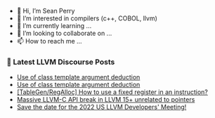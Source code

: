 - 👋 Hi, I’m Sean Perry
- 👀 I’m interested in compilers (c++, COBOL, llvm)
- 🌱 I’m currently learning ...
- 💞️ I’m looking to collaborate on ...
- 📫 How to reach me ...

<!---
s66perry/s66perry is a ✨ special ✨ repository because its `README.md` (this file) appears on your GitHub profile.
You can click the Preview link to take a look at your changes.
--->
### 📕 Latest LLVM Discourse Posts

<!-- DISCOURSE-LLVM:START -->
- [Use of class template argument deduction](https://discourse.llvm.org/t/use-of-class-template-argument-deduction/64507#post_4)
- [Use of class template argument deduction](https://discourse.llvm.org/t/use-of-class-template-argument-deduction/64507#post_3)
- [[TableGen/RegAlloc] How to use a fixed register in an instruction?](https://discourse.llvm.org/t/tablegen-regalloc-how-to-use-a-fixed-register-in-an-instruction/64405#post_4)
- [Massive LLVM-C API break in LLVM 15+ unrelated to pointers](https://discourse.llvm.org/t/massive-llvm-c-api-break-in-llvm-15-unrelated-to-pointers/64407#post_14)
- [Save the date for the 2022 US LLVM Developers&#39; Meeting!](https://discourse.llvm.org/t/save-the-date-for-the-2022-us-llvm-developers-meeting/63108#post_16)
<!-- DISCOURSE-LLVM:END -->
